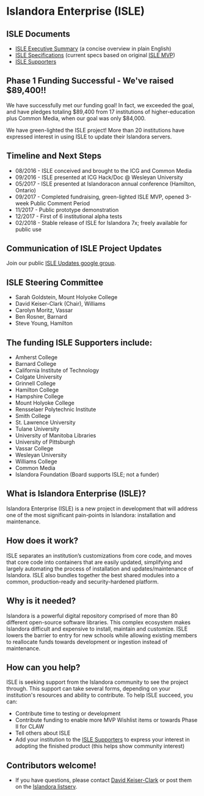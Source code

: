 # Islandora Enterprise (ISLE)

## ISLE Documents
* [ISLE Executive Summary](https://docs.google.com/document/d/17tAFxR6_b7sxXkE1teNDQZv0UZ0LLSkX8K05-U6A6nw/edit?usp=sharing) (a concise overview in plain English)
* [ISLE Specifications](https://docs.google.com/document/d/1iTXYbBMtQ3TaujPXon01Hp6hVwnxYvsVXYa2G79SuWc/edit#) (current specs based on original [ISLE MVP](https://docs.google.com/document/d/1s_qWkRgHlRAH6SWuXid6dOYzBjcbqU6PV_gZ1sUu2iY/edit?usp=sharing))
* [ISLE Supporters](https://docs.google.com/document/d/1ycx5ATbeWpUWvpZ6bwXws490CMgi0dyB9SBfPYUDEjk/edit?usp=sharing)

## Phase 1 Funding Successful - We've raised $89,400!!
We have successfully met our funding goal! In fact, we exceeded the goal, and have pledges totaling $89,400 from 17 institutions of higher-education plus Common Media, when our goal was only $84,000.

We have green-lighted the ISLE project! More than 20 institutions have expressed interest in using ISLE to update their Islandora servers.

## Timeline and Next Steps
- 08/2016 - ISLE conceived and brought to the ICG and Common Media
- 09/2016 - ISLE presented at ICG Hack/Doc @ Wesleyan University
- 05/2017 - ISLE presented at Islandoracon annual conference (Hamilton, Ontario)
- 09/2017 - Completed fundraising, green-lighted ISLE MVP, opened 3-week Public Comment Period
- 11/2017 - Public prototype demonstration
- 12/2017 - First of 6 institutional alpha tests
- 02/2018 - Stable release of ISLE for Islandora 7x; freely available for public use

## Communication of ISLE Project Updates
Join our public [ISLE Updates google group](https://groups.google.com/forum/#!forum/isle-updates).

## ISLE Steering Committee
- Sarah Goldstein, Mount Holyoke College
- David Keiser-Clark (Chair), Williams
- Carolyn Moritz, Vassar
- Ben Rosner, Barnard
- Steve Young, Hamilton

## The funding ISLE Supporters include:
* Amherst College
* Barnard College
* California Institute of Technology
* Colgate University
* Grinnell College
* Hamilton College
* Hampshire College
* Mount Holyoke College
* Rensselaer Polytechnic Institute
* Smith College
* St. Lawrence University
* Tulane University
* University of Manitoba Libraries
* University of Pittsburgh
* Vassar College
* Wesleyan University
* Williams College
* Common Media
* Islandora Foundation (Board supports ISLE; not a funder)

## What is Islandora Enterprise (ISLE)?
Islandora Enterprise (ISLE) is a new project in development that will address one of the most significant pain-points in Islandora: installation and maintenance.

## How does it work?
ISLE separates an institution’s customizations from core code, and moves that core code into containers that are easily updated, simplifying and largely automating the process of installation and updates/maintenance of Islandora. ISLE also bundles together the best shared modules into a common, production-ready and security-hardened platform.

## Why is it needed?
Islandora is a powerful digital repository comprised of more than 80 different open-source software libraries. This complex ecosystem makes Islandora difficult and expensive to install, maintain and customize. ISLE lowers the barrier to entry for new schools while allowing existing members to reallocate funds towards development or ingestion instead of maintenance.

## How can you help?
ISLE is seeking support from the Islandora community to see the project through. This support can take several forms, depending on your institution's resources and ability to contribute. To help ISLE succeed, you can:
* Contribute time to testing or development
* Contribute funding to enable more MVP Wishlist items or towards Phase II for CLAW
* Tell others about ISLE
* Add your institution to the [ISLE Supporters](https://docs.google.com/document/d/1ycx5ATbeWpUWvpZ6bwXws490CMgi0dyB9SBfPYUDEjk/edit?usp=sharing) to express your interest in adopting the finished product (this helps show community interest)

## Contributors welcome!
* If you have questions, please contact [David Keiser-Clark](dwk2@williams.edu) or post them on the [Islandora listserv](https://groups.google.com/forum/?utm_source=digest&utm_medium=email#!forum/islandora/topics).
